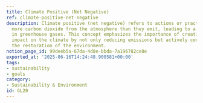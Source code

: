 ```yaml
---
title: Climate Positive (Net Negative)
ref: climate-positive-net-negative
description: Climate positive (net negative) refers to actions or practices that remove
  more carbon dioxide from the atmosphere than they emit, leading to a net reduction
  in greenhouse gases. This concept emphasizes the importance of creating a positive
  impact on the climate by not only reducing emissions but actively contributing to
  the restoration of the environment.
notion_page_id: 99deeb5a-67da-4d8e-bbda-7a196782ce8e
exported_at: '2025-06-16T14:24:48.900581+00:00'
tags:
- sustainability
- goals
category:
- Sustainability & Environment
id: GL20
---
```


